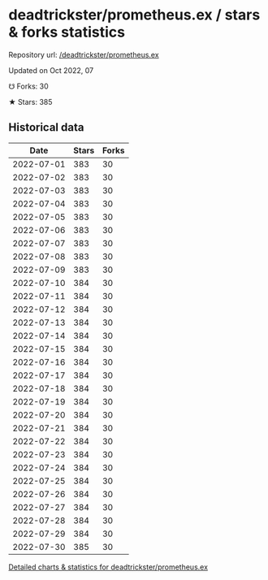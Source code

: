 # deadtrickster/prometheus.ex / stars & forks statistics

Repository url: [/deadtrickster/prometheus.ex](https://github.com/deadtrickster/prometheus.ex)

Updated on Oct 2022, 07

☋ Forks: 30

★ Stars: 385

## Historical data
| Date | Stars | Forks |
|------|-------|-------|
| 2022-07-01 | 383 | 30 | 
| 2022-07-02 | 383 | 30 | 
| 2022-07-03 | 383 | 30 | 
| 2022-07-04 | 383 | 30 | 
| 2022-07-05 | 383 | 30 | 
| 2022-07-06 | 383 | 30 | 
| 2022-07-07 | 383 | 30 | 
| 2022-07-08 | 383 | 30 | 
| 2022-07-09 | 383 | 30 | 
| 2022-07-10 | 384 | 30 | 
| 2022-07-11 | 384 | 30 | 
| 2022-07-12 | 384 | 30 | 
| 2022-07-13 | 384 | 30 | 
| 2022-07-14 | 384 | 30 | 
| 2022-07-15 | 384 | 30 | 
| 2022-07-16 | 384 | 30 | 
| 2022-07-17 | 384 | 30 | 
| 2022-07-18 | 384 | 30 | 
| 2022-07-19 | 384 | 30 | 
| 2022-07-20 | 384 | 30 | 
| 2022-07-21 | 384 | 30 | 
| 2022-07-22 | 384 | 30 | 
| 2022-07-23 | 384 | 30 | 
| 2022-07-24 | 384 | 30 | 
| 2022-07-25 | 384 | 30 | 
| 2022-07-26 | 384 | 30 | 
| 2022-07-27 | 384 | 30 | 
| 2022-07-28 | 384 | 30 | 
| 2022-07-29 | 384 | 30 | 
| 2022-07-30 | 385 | 30 | 


[Detailed charts & statistics for deadtrickster/prometheus.ex](https://reviewgithub.com/rep/deadtrickster/prometheus.ex)
